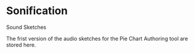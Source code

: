 # Sonification
Sound Sketches

The frist version of the audio sketches for the Pie Chart Authoring tool are stored here.
